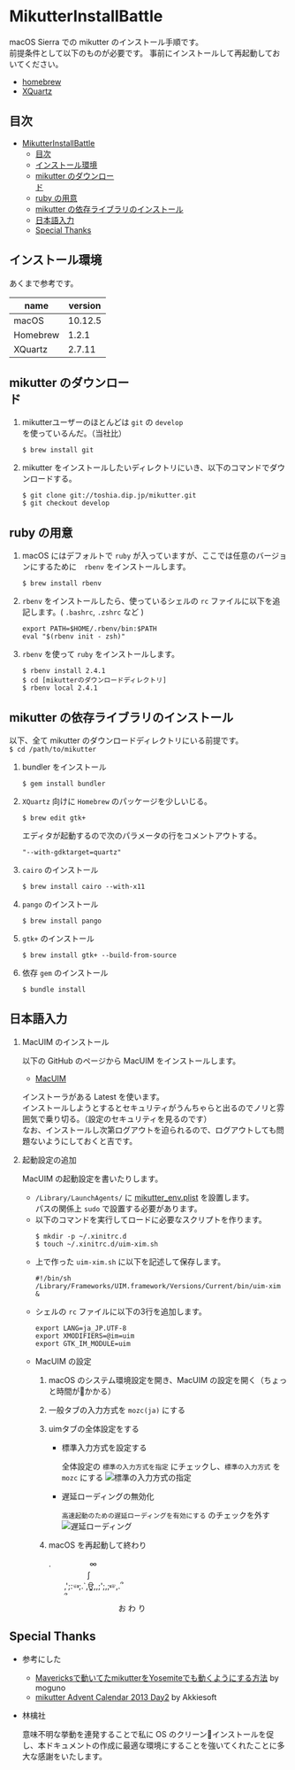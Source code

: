 # MikutterInstallBattle
macOS Sierra での mikutter のインストール手順です。  
前提条件として以下のものが必要です。
事前にインストールして再起動しておいてください。
* [homebrew](https://brew.sh/index_ja.html)
* [XQuartz](https://www.xquartz.org/)


## 目次
<!-- TOC -->

- [MikutterInstallBattle](#mikutterinstallbattle)
    - [目次](#目次)
    - [インストール環境](#インストール環境)
    - [mikutter のダウンロー<br>ド](#mikutter-のダウンローbrド)
    - [ruby の用意](#ruby-の用意)
    - [mikutter の依存ライブラリのインストール](#mikutter-の依存ライブラリのインストール)
    - [日本語入力](#日本語入力)
    - [Special Thanks](#special-thanks)

<!-- /TOC -->

## インストール環境  
あくまで参考です。

| name     | version |
|----------|---------|
| macOS    | 10.12.5 |
| Homebrew | 1.2.1   |
| XQuartz  | 2.7.11  |

## mikutter のダウンロー<br>ド  
1. mikutterユーザーのほとんどは `git` の `develop` を使っているんだ。（当社比）
    ```
    $ brew install git
    ```
1. mikutter をインストールしたいディレクトリにいき、以下のコマンドでダウンロードする。
    ```
    $ git clone git://toshia.dip.jp/mikutter.git
    $ git checkout develop
    ```

## ruby の用意  
1. macOS にはデフォルトで `ruby` が入っていますが、ここでは任意のバージョンにするために　`rbenv` をインストールします。
    ```shell
    $ brew install rbenv
    ```
1. `rbenv` をインストールしたら、使っているシェルの `rc` ファイルに以下を追記します。( `.bashrc`, `.zshrc` など )
    ```
    export PATH=$HOME/.rbenv/bin:$PATH
    eval "$(rbenv init - zsh)"
    ```
1. `rbenv` を使って `ruby` をインストールします。
    ```shell
    $ rbenv install 2.4.1
    $ cd [mikutterのダウンロードディレクトリ]
    $ rbenv local 2.4.1
    ```

## mikutter の依存ライブラリのインストール  
以下、全て mikutter のダウンロードディレクトリにいる前提です。  
`$ cd /path/to/mikutter`
1. bundler をインストール
    ```shell
    $ gem install bundler
    ```
1. `XQuartz` 向けに `Homebrew` のパッケージを少しいじる。
    ```shell
    $ brew edit gtk+
    ```
    エディタが起動するので次のパラメータの行をコメントアウトする。
    ```
    "--with-gdktarget=quartz"
    ```
1. `cairo` のインストール
    ```shell
    $ brew install cairo --with-x11
    ```
1. `pango` のインストール
    ```
    $ brew install pango
    ```
1. `gtk+` のインストール
    ```
    $ brew install gtk+ --build-from-source
    ```
1. 依存 `gem` のインストール
    ```
    $ bundle install
    ```

## 日本語入力
1. MacUIM のインストール

    以下の GitHub のページから MacUIM をインストールします。
    * [MacUIM](https://github.com/e-kato/macuim/releases)

    インストーラがある Latest を使います。  
    インストールしようとするとセキュリティがうんちゃらと出るのでノリと雰囲気で乗り切る。（設定のセキュリティを見るのです）  
    なお、インストールし次第ログアウトを迫られるので、ログアウトしても問題ないようにしておくと吉です。

1. 起動設定の追加

    MacUIM の起動設定を書いたりします。  
    * `/Library/LaunchAgents/` に [mikutter_env.plist](./config/mikutter_env.plist) を設置します。  
    パスの関係上 `sudo` で設置する必要があります。
    * 以下のコマンドを実行してロードに必要なスクリプトを作ります。
        ```
        $ mkdir -p ~/.xinitrc.d
        $ touch ~/.xinitrc.d/uim-xim.sh
        ```
    * 上で作った `uim-xim.sh` に以下を記述して保存します。
        ```shell
        #!/bin/sh
        /Library/Frameworks/UIM.framework/Versions/Current/bin/uim-xim &
        ```
    * シェルの `rc` ファイルに以下の3行を追加します。
        ```
        export LANG=ja_JP.UTF-8
        export XMODIFIERS=@im=uim
        export GTK_IM_MODULE=uim
        ```
    * MacUIM の設定
        1. macOS のシステム環境設定を開き、MacUIM の設定を開く（ちょっと時間がかかる）
        1. 一般タブの入力方式を `mozc(ja)` にする
        1. uimタブの全体設定をする
            * 標準入力方式を設定する

                全体設定の `標準の入力方式を指定` にチェックし、`標準の入力方式` を `mozc` にする
                ![標準の入力方式の指定](./resource/uim-general.png)
            * 遅延ローディングの無効化

                `高速起動のための遅延ローディングを有効にする` のチェックを外す
                ![遅延ローディング](./resource/uim-general-loading.png)
        1. macOS を再起動して終わり

            .　　　　　∞  
        　　　　　∫  
        　　,';:☜;.`,ਊ,,;';,;☞,.՞  
        　　՞  
        　　　　　　　　　お わ り

## Special Thanks
* 参考にした
    - [Mavericksで動いてたmikutterをYosemiteでも動くようにする方法](http://moguno.hatenablog.jp/entry/2014/11/23/095157) by moguno
    - [mikutter Advent Calendar 2013 Day2](http://akkiesoft.hatenablog.jp/entry/20131202/1385969580) by Akkiesoft

* 林檎社

    意味不明な挙動を連発することで私に OS のクリーンインストールを促し、本ドキュメントの作成に最適な環境にすることを強いてくれたことに多大な感謝をいたします。
